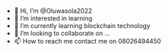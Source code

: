 - 👋 Hi, I’m @Oluwasola2022
- 👀 I’m interested in learning
- 🌱 I’m currently learning blockchain technology
- 💞️ I’m looking to collaborate on ...
- 📫 How to reach me contact me on 08026494450

<!---
Oluwasola2022/Oluwasola2022 is a ✨ special ✨ repository because its `README.md` (this file) appears on your GitHub profile.
You can click the Preview link to take a look at your changes.
--->
